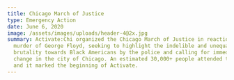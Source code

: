 ```yaml
---
title: Chicago March of Justice
type: Emergency Action
date: June 6, 2020
image: /assets/images/uploads/header-4@2x.jpg
summary: Activate:Chi organized the Chicago March of Justice in reaction to the
  murder of George Floyd, seeking to highlight the indelible and unequal
  brutality towards Black Americans by the police and calling for immediate
  change in the city of Chicago. An estimated 30,000+ people attended the march,
  and it marked the beginning of Activate.
---
```

